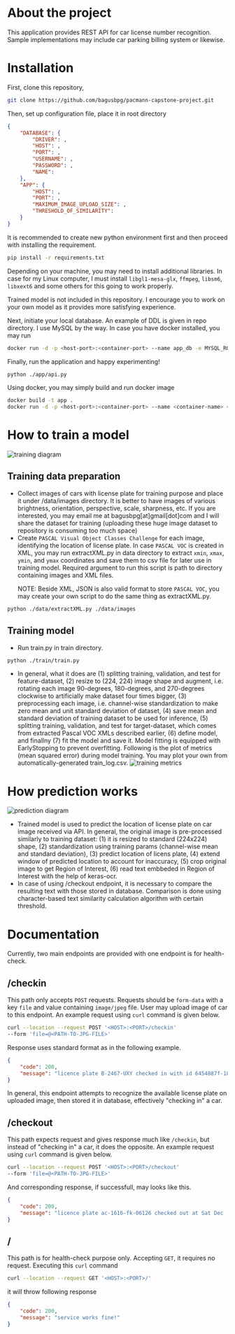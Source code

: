 # About the project
This application provides REST API for car license number recognition. Sample implementations may include car parking billing system or likewise.
# Installation
First, clone this repository,
```bash
git clone https://github.com/bagusbpg/pacmann-capstone-project.git
```
Then, set up configuration file, place it in root directory
```json
{
    "DATABASE": {
        "DRIVER": ,
        "HOST": ,
        "PORT": ,
        "USERNAME": ,
        "PASSWORD": ,
        "NAME":
    },
    "APP": {
        "HOST": ,
        "PORT": ,
        "MAXIMUM_IMAGE_UPLOAD_SIZE": ,
        "THRESHOLD_OF_SIMILARITY":
    }
}
```
It is recommended to create new python environment first and then proceed with installing the requirement.
```bash
pip install -r requirements.txt
```
Depending on your machine, you may need to install additional libraries. In case for my Linux computer, I must install `libgl1-mesa-glx`, `ffmpeg`, `libsm6`, `libxext6` and some others for this going to work properly.

Trained model is not included in this repository. I encourage you to work on your own model as it provides more satisfying experience.


Next, initiate your local database. An example of DDL is given in repo directory. I use MySQL by the way. In case you have docker installed, you may run
```bash
docker run -d -p <host-port>:<container-port> --name app_db -e MYSQL_ROOT_PASSWORD=<yourRootPassword> mysql:<tag>
```

Finally, run the application and happy experimenting!
```bash
python ./app/api.py
```
Using docker, you may simply build and run docker image
```bash
docker build -t app .
docker run -d -p <host-port>:<container-port> --name <container-name> <image-name>
```
# How to train a model
![training diagram](asset/train-diagram.jpg)
## Training data preparation
- Collect images of cars with license plate for training purpose and place it under /data/images directory. It is better to have images of various brightness, orientation, perspective, scale, sharpness, etc. If you are interested, you may email me at bagusbpg[at]gmail[dot]com and I will share the dataset for training (uploading these huge image dataset to repository is consuming too much space)
- Create `PASCAL Visual Object Classes Challenge` for each image, identifying the location of license plate. In case `PASCAL VOC` is created in XML, you may run extractXML.py in data directory to extract `xmin`, `xmax`, `ymin`, and `ymax` coordinates and save them to csv file for later use in training model. Required argument to run this script is path to directory containing images and XML files. <p>NOTE: Beside XML, JSON is also valid format to store `PASCAL VOC`, you may create your own script to do the same thing as extractXML.py.
```bash
python ./data/extractXML.py ./data/images
```
## Training model
- Run train.py in train directory.
```bash
python ./train/train.py
```
- In general, what it does are (1) splitting training, validation, and test for feature-dataset, (2) resize to (224, 224) image shape and augment, i.e. rotating each image 90-degrees, 180-degrees, and 270-degrees clockwise to artificially make dataset four times bigger, (3) preprocessing each image, i.e. channel-wise standardization to make zero mean and unit standard deviation of dataset, (4) save mean and standard deviation of training dataset to be used for inference, (5) splitting training, validation, and test for target-dataset, which comes from extracted Pascal VOC XMLs described earlier, (6) define model, and finallny (7) fit the model and save it. Model fitting is equipped with EarlyStopping to prevent overfitting. Following is the plot of metrics (mean squared error) during model training. You may plot your own from automatically-generated train_log.csv.
![training metrics](asset/train-metrics.png)
# How prediction works
![prediction diagram](asset/prediction-diagram.jpg)
- Trained model is used to predict the location of license plate on car image received via API. In general, the original image is pre-processed similarly to training dataset: (1) it is resized to standard (224x224) shape, (2) standardization using training params (channel-wise mean and standard deviation), (3) predict location of licens plate, (4) extend window of predicted location to account for inaccuracy, (5) crop original image to get Region of Interest, (6) read text embbeded in Region of Interest with the help of keras-ocr.
- In case of using /checkout endpoint, it is necessary to compare the resulting text with those stored in database. Comparison is done using character-based text similarity calculation algorithm with certain threshold. 
# Documentation
Currently, two main endpoints are provided with one endpoint is for health-check.
## /checkin
This path only accepts `POST` requests. Requests should be `form-data` with a key `file` and value containing `image/jpeg` file. User may upload image of car to this endpoint. An example request using `curl` command is given below.
```bash
curl --location --request POST '<HOST>:<PORT>/checkin' 
--form 'file=@<PATH-TO-JPG-FILE>'
```
Response uses standard format as in the following example.
```json
{
    "code": 200,
    "message": "licence plate B-2467-UXY checked in with id 6454887f-1869-46e4-a92a-5c927f1938be"
}
```
In general, this endpoint attempts to recognize the available license plate on uploaded image, then stored it in database, effectively "checking in" a car.
## /checkout
This path expects request and gives response much like `/checkin`, but instead of "checking in" a car, it does the opposite. An example request using `curl` command is given below.
```bash
curl --location --request POST '<HOST>:<PORT>/checkout' 
--form 'file=@<PATH-TO-JPG-FILE>'
```
And corresponding response, if successfull, may looks like this.
```json
{
    "code": 200,
    "message": "licence plate ac-1616-fk-06126 checked out at Sat Dec  3 15:51:21 2022"
}
```
## /
This path is for health-check purpose only. Accepting `GET`, it requires no request. Executing this `curl` command
```bash
curl --location --request GET '<HOST>:<PORT>/'
```
it will throw following response
```json
{
    "code": 200,
    "message": "service works fine!"
}
```